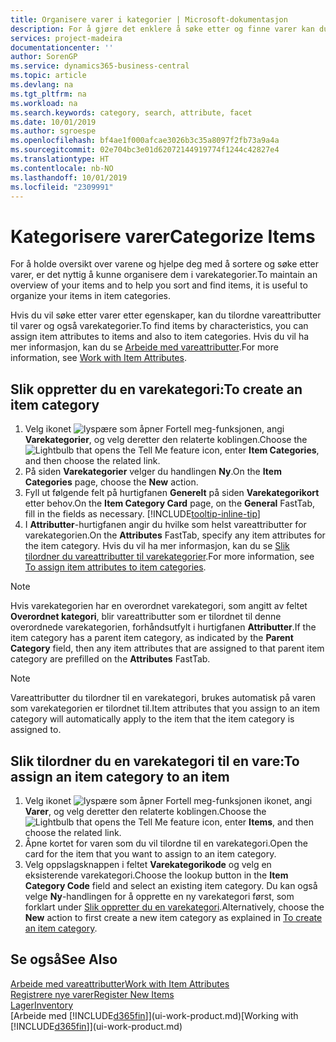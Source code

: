 ```yaml
---
title: Organisere varer i kategorier | Microsoft-dokumentasjon
description: For å gjøre det enklere å søke etter og finne varer kan du tilordne vareattributter og organisere varer i kategorier.
services: project-madeira
documentationcenter: ''
author: SorenGP
ms.service: dynamics365-business-central
ms.topic: article
ms.devlang: na
ms.tgt_pltfrm: na
ms.workload: na
ms.search.keywords: category, search, attribute, facet
ms.date: 10/01/2019
ms.author: sgroespe
ms.openlocfilehash: bf4ae1f000afcae3026b3c35a8097f2fb73a9a4a
ms.sourcegitcommit: 02e704bc3e01d62072144919774f1244c42827e4
ms.translationtype: HT
ms.contentlocale: nb-NO
ms.lasthandoff: 10/01/2019
ms.locfileid: "2309991"
---
```

# <a name="categorize-items"></a><span data-ttu-id="312b5-103">Kategorisere varer</span><span class="sxs-lookup"><span data-stu-id="312b5-103">Categorize Items</span></span>
<span data-ttu-id="312b5-104">For å holde oversikt over varene og hjelpe deg med å sortere og søke etter varer, er det nyttig å kunne organisere dem i varekategorier.</span><span class="sxs-lookup"><span data-stu-id="312b5-104">To maintain an overview of your items and to help you sort and find items, it is useful to organize your items in item categories.</span></span>

<span data-ttu-id="312b5-105">Hvis du vil søke etter varer etter egenskaper, kan du tilordne vareattributter til varer og også varekategorier.</span><span class="sxs-lookup"><span data-stu-id="312b5-105">To find items by characteristics, you can assign item attributes to items and also to item categories.</span></span> <span data-ttu-id="312b5-106">Hvis du vil ha mer informasjon, kan du se [Arbeide med vareattributter](inventory-how-work-item-attributes.md).</span><span class="sxs-lookup"><span data-stu-id="312b5-106">For more information, see [Work with Item Attributes](inventory-how-work-item-attributes.md).</span></span>

## <a name="to-create-an-item-category"></a><span data-ttu-id="312b5-107">Slik oppretter du en varekategori:</span><span class="sxs-lookup"><span data-stu-id="312b5-107">To create an item category</span></span>
1. <span data-ttu-id="312b5-108">Velg ikonet ![lyspære som åpner Fortell meg-funksjonen](media/ui-search/search_small.png "Fortell hva du vil gjøre"), angi **Varekategorier**, og velg deretter den relaterte koblingen.</span><span class="sxs-lookup"><span data-stu-id="312b5-108">Choose the ![Lightbulb that opens the Tell Me feature](media/ui-search/search_small.png "Tell me what you want to do") icon, enter **Item Categories**, and then choose the related link.</span></span>
2. <span data-ttu-id="312b5-109">På siden **Varekategorier** velger du handlingen **Ny**.</span><span class="sxs-lookup"><span data-stu-id="312b5-109">On the **Item Categories** page, choose the **New** action.</span></span>
3. <span data-ttu-id="312b5-110">Fyll ut følgende felt på hurtigfanen **Generelt** på siden **Varekategorikort** etter behov.</span><span class="sxs-lookup"><span data-stu-id="312b5-110">On the **Item Category Card** page, on the **General** FastTab, fill in the fields as necessary.</span></span> [!INCLUDE[tooltip-inline-tip](includes/tooltip-inline-tip_md.md)]
4. <span data-ttu-id="312b5-111">I **Attributter**-hurtigfanen angir du hvilke som helst vareattributter for varekategorien.</span><span class="sxs-lookup"><span data-stu-id="312b5-111">On the **Attributes** FastTab, specify any item attributes for the item category.</span></span> <span data-ttu-id="312b5-112">Hvis du vil ha mer informasjon, kan du se [Slik tilordner du vareattributter til varekategorier](inventory-how-work-item-attributes.md#to-assign-item-attributes-to-item-categories).</span><span class="sxs-lookup"><span data-stu-id="312b5-112">For more information, see [To assign item attributes to item categories](inventory-how-work-item-attributes.md#to-assign-item-attributes-to-item-categories).</span></span>

> [!NOTE]  
>   <span data-ttu-id="312b5-113">Hvis varekategorien har en overordnet varekategori, som angitt av feltet **Overordnet kategori**, blir vareattributter som er tilordnet til denne overordnede varekategorien, forhåndsutfylt i hurtigfanen **Attributter**.</span><span class="sxs-lookup"><span data-stu-id="312b5-113">If the item category has a parent item category, as indicated by the **Parent Category** field, then any item attributes that are assigned to that parent item category are prefilled on the **Attributes** FastTab.</span></span>

> [!NOTE]  
>   <span data-ttu-id="312b5-114">Vareattributter du tilordner til en varekategori, brukes automatisk på varen som varekategorien er tilordnet til.</span><span class="sxs-lookup"><span data-stu-id="312b5-114">Item attributes that you assign to an item category will automatically apply to the item that the item category is assigned to.</span></span>

## <a name="to-assign-an-item-category-to-an-item"></a><span data-ttu-id="312b5-115">Slik tilordner du en varekategori til en vare:</span><span class="sxs-lookup"><span data-stu-id="312b5-115">To assign an item category to an item</span></span>
1. <span data-ttu-id="312b5-116">Velg ikonet ![lyspære som åpner Fortell meg-funksjonen](media/ui-search/search_small.png "Fortell hva du vil gjøre") ikonet, angi **Varer**, og velg deretter den relaterte koblingen.</span><span class="sxs-lookup"><span data-stu-id="312b5-116">Choose the ![Lightbulb that opens the Tell Me feature](media/ui-search/search_small.png "Tell me what you want to do") icon, enter **Items**, and then choose the related link.</span></span>
2. <span data-ttu-id="312b5-117">Åpne kortet for varen som du vil tilordne til en varekategori.</span><span class="sxs-lookup"><span data-stu-id="312b5-117">Open the card for the item that you want to assign to an item category.</span></span>
3. <span data-ttu-id="312b5-118">Velg oppslagsknappen i feltet **Varekategorikode** og velg en eksisterende varekategori.</span><span class="sxs-lookup"><span data-stu-id="312b5-118">Choose the lookup button in the **Item Category Code** field and select an existing item category.</span></span> <span data-ttu-id="312b5-119">Du kan også velge **Ny**-handlingen for å opprette en ny varekategori først, som forklart under [Slik oppretter du en varekategori](inventory-how-categorize-items.md#to-create-an-item-category).</span><span class="sxs-lookup"><span data-stu-id="312b5-119">Alternatively, choose the **New** action to first create a new item category as explained in [To create an item category](inventory-how-categorize-items.md#to-create-an-item-category).</span></span>

## <a name="see-also"></a><span data-ttu-id="312b5-120">Se også</span><span class="sxs-lookup"><span data-stu-id="312b5-120">See Also</span></span>
[<span data-ttu-id="312b5-121">Arbeide med vareattributter</span><span class="sxs-lookup"><span data-stu-id="312b5-121">Work with Item Attributes</span></span>](inventory-how-work-item-attributes.md)  
[<span data-ttu-id="312b5-122">Registrere nye varer</span><span class="sxs-lookup"><span data-stu-id="312b5-122">Register New Items</span></span>](inventory-how-register-new-items.md)  
[<span data-ttu-id="312b5-123">Lager</span><span class="sxs-lookup"><span data-stu-id="312b5-123">Inventory</span></span>](inventory-manage-inventory.md)  
<span data-ttu-id="312b5-124">[Arbeide med [!INCLUDE[d365fin](includes/d365fin_md.md)]](ui-work-product.md)</span><span class="sxs-lookup"><span data-stu-id="312b5-124">[Working with [!INCLUDE[d365fin](includes/d365fin_md.md)]](ui-work-product.md)</span></span>
